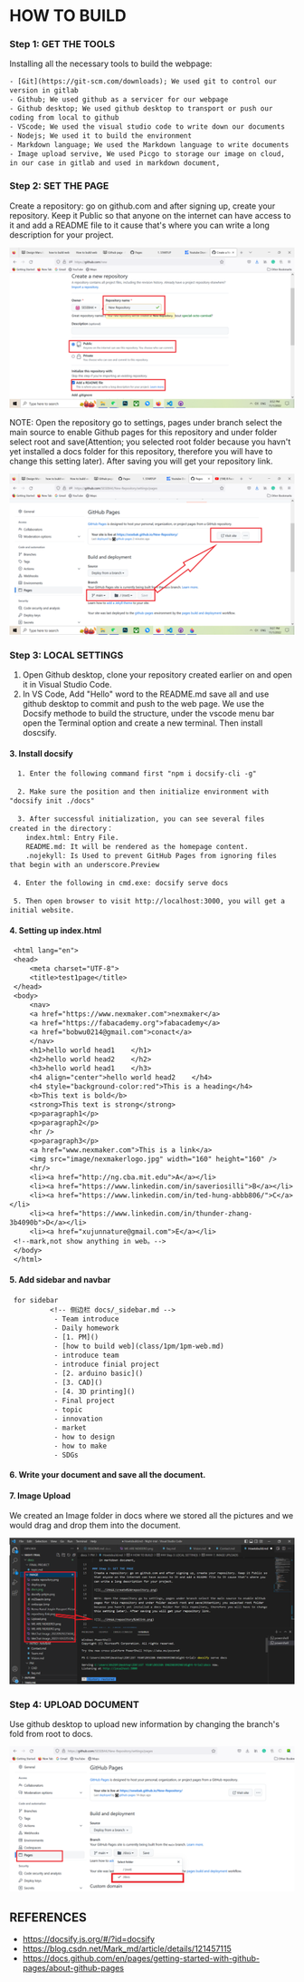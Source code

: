 # HOW TO BUILD 

### Step 1: GET THE TOOLS
 Installing all the necessary tools to build the webpage:

    - [Git](https://git-scm.com/downloads); We used git to control our version in gitlab
    - Github; We used github as a servicer for our webpage
    - Github desktop; We used github desktop to transport or push our coding from local to github
    - VScode; We used the visual studio code to write down our documents
    - Nodejs; We used it to build the environment
    - Markdown language; We used the Markdown language to write documents
    - Image upload servive, We used Picgo to storage our image on cloud, in our case in gitlab and used in markdown document,

### Step 2: SET THE PAGE
 Create a repository: go on github.com and after signing up, create your repository. Keep it Public so that anyone on the internet can have access to it and add a README file to it cause that's where you can write a long description for your project. 

 ![](../IMAGE/create%20repository.png)

 NOTE: Open the repository go to settings, pages under branch select the main source to enable Github pages for this repository and under folder select root and save(Attention; you selected root folder because you havn't yet installed a docs folder for this repository, therefore you will have to change this setting later). After saving you will get your repository link.

 ![](../IMAGE/repository%20link.png)

### Step 3: LOCAL SETTINGS

 1. Open Github desktop, clone your repository created earlier on and open it in Visual Studio Code.
 2. In VS Code, Add "Hello" word to the README.md save all and use github desktop to commit and push to the web page.
    We use the Docsify methode to build the structure, under the vscode menu bar open the Terminal option and create a new terminal. Then install doscsify.


 #### 3.  Install docsify
      1. Enter the following command first "npm i docsify-cli -g"

      2. Make sure the position and then initialize environment with "docsify init ./docs"

      3. After successful initialization, you can see several files created in the directory：
        index.html: Entry File.
        README.md: It will be rendered as the homepage content.
        .nojekyll: Is Used to prevent GitHub Pages from ignoring files that begin with an underscore.Preview
        
     4. Enter the following in cmd.exe: docsify serve docs
     
     5. Then open browser to visit http://localhost:3000, you will get a initial website.


 #### 4. Setting up index.html
  <!DOCTYPE html>
     <html lang="en">
     <head>
         <meta charset="UTF-8">
         <title>test1page</title>
     </head>
     <body>
         <nav>
         <a href="https://www.nexmaker.com">nexmaker</a>
         <a href="https://fabacademy.org">fabacademy</a>
         <a href="bobwu0214@gmail.com">conact</a>
         </nav>
         <h1>hello world head1    </h1>
         <h2>hello world head2    </h2>
         <h3>hello world head1    </h3>
         <h4 align="center">hello world head2    </h4>
         <h4 style="background-color:red">This is a heading</h4>
         <b>This text is bold</b>
         <strong>This text is strong</strong>
         <p>paragraph1</p>
         <p>paragraph2</p>
         <hr />
         <p>paragraph3</p>
         <a href="www.nexmaker.com">This is a link</a>
         <img src="image/nexmakerlogo.jpg" width="160" height="160" />
         <hr/>
         <li><a href="http://ng.cba.mit.edu">A</a></li> 
         <li><a href="https://www.linkedin.com/in/saveriosilli">B</a></li> 
         <li><a href="https://www.linkedin.com/in/ted-hung-abbb806/">C</a></li> 
         <li><a href="https://www.linkedin.com/in/thunder-zhang-3b4090b">D</a></li> 
         <li><a href="xujunnature@gmail.com">E</a></li> 
     <!--mark,not show anything in web。-->
     </body>
     </html>

 #### 5.  Add sidebar and navbar
     for sidebar 
              <!-- 侧边栏 docs/_sidebar.md -->
               - Team introduce
               - Daily homework
               - [1. PM]()
               - [how to build web](class/1pm/1pm-web.md)
               - introduce team
               - introduce finial project
               - [2. arduino basic]()
               - [3. CAD]()
               - [4. 3D printing]()
               - Final project
               - topic
               - innovation
               - market
               - how to design 
               - how to make
               - SDGs

 #### 6. Write your document and save all the document.

 #### 7. Image Upload
 We created an Image folder in docs where we stored all the pictures and we would drag and drop them into the document.

 ![](../IMAGE/Image%20upload.png)

 ### Step 4: UPLOAD DOCUMENT
 Use github desktop to upload new information by changing the branch's fold from root to docs.

 ![](../IMAGE/docs.png)


 ## REFERENCES 
 - https://docsify.js.org/#/?id=docsify
 - https://blog.csdn.net/Mark_md/article/details/121457115
 - https://docs.github.com/en/pages/getting-started-with-github-pages/about-github-pages
